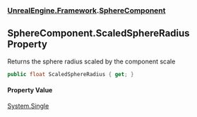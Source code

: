 ### [UnrealEngine.Framework](./UnrealEngine-Framework.md 'UnrealEngine.Framework').[SphereComponent](./SphereComponent.md 'UnrealEngine.Framework.SphereComponent')
## SphereComponent.ScaledSphereRadius Property
Returns the sphere radius scaled by the component scale  
```csharp
public float ScaledSphereRadius { get; }
```
#### Property Value
[System.Single](https://docs.microsoft.com/en-us/dotnet/api/System.Single 'System.Single')  
